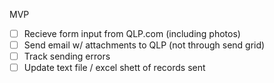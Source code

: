 MVP
- [ ] Recieve form input from QLP.com (including photos)
- [ ] Send email w/ attachments to QLP (not through send grid)
- [ ] Track sending errors
- [ ] Update text file / excel shett of records sent
